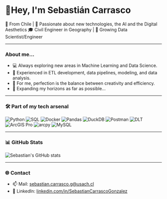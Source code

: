 
# 👋Hey, I'm Sebastián Carrasco

📍 From Chile | 🧠 Passionate about new technologies, the AI and the Digital Aesthetics
🎓 Civil Engineer in Geography | 💼 Growing Data Scientist/Engineer

---

### About me...
- 💻 Always exploring new areas in Machine Learning and Data Science.
- 🧱 Experienced in ETL development, data pipelines, modeling, and data analysis.
- 🧩 For me, perfection is the balance between creativity and efficiency.  
- 🔭 Expanding my horizons as far as possible...

---

### 🛠️ Part of my tech arsenal

![Python](https://img.shields.io/badge/Python-3776AB?style=flat&logo=python&logoColor=white)
![SQL](https://img.shields.io/badge/SQL-4479A1?style=flat&logo=postgresql&logoColor=white)
![Docker](https://img.shields.io/badge/Docker-2496ED?style=flat&logo=docker&logoColor=white)
![Pandas](https://img.shields.io/badge/Pandas-150458?style=flat&logo=pandas&logoColor=white)
![DuckDB](https://img.shields.io/badge/DuckDB-FFDD00?style=flat&logo=duckduckgo&logoColor=black)
![Postman](https://img.shields.io/badge/Postman-FF6C37?style=flat&logo=postman&logoColor=white)
![DLT](https://img.shields.io/badge/DLT-Hub-00B2FF?style=flat&logo=databricks&logoColor=white)
![ArcGIS Pro](https://img.shields.io/badge/ArcGIS%20Pro-0078D4?style=flat&logo=arcgis&logoColor=white)
![arcpy](https://img.shields.io/badge/arcpy%20(ArcGIS%20Python)-green?style=flat&logo=python&logoColor=white)
![MySQL](https://img.shields.io/badge/MySQL-005C84?style=flat&logo=mysql&logoColor=white)


---

### 📊 GitHub Stats
![Sebastian's GitHub stats](https://github-readme-stats.vercel.app/api?username=sebastiancarrascogz&show_icons=true&theme=github_dark)

---

### 🌐 Contact
- 📫 Mail: [sebastian.carrasco.g@usach.cl](mailto:sebastian.carrasco.g@usach.com)
- 💼 LinkedIn: [linkedin.com/in/SebastianCarrascoGonzalez](https://www.linkedin.com/in/sebasti%C3%A1n-carrasco-gonz%C3%A1lez-953900211)

